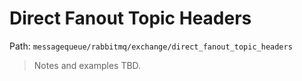 # Direct Fanout Topic Headers

Path: `messagequeue/rabbitmq/exchange/direct_fanout_topic_headers`

> Notes and examples TBD.
